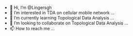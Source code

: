 - 👋 Hi, I’m @Lingersgh
- 👀 I’m interested in TDA on cellular mobile network ...
- 🌱 I’m currently learning Topological Data Analysis ...
- 💞️ I’m looking to collaborate on Topological Data Analysis ...
- 📫 How to reach me ...

<!---
Lingersgh/Lingersgh is a ✨ special ✨ repository because its `README.md` (this file) appears on your GitHub profile.
You can click the Preview link to take a look at your changes.
--->
